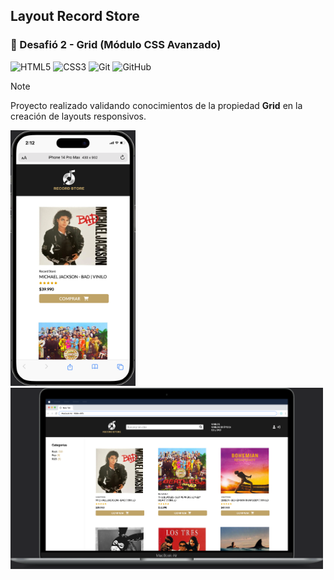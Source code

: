 ## Layout Record Store

### 🎯 Desafió 2 - Grid (Módulo CSS Avanzado) 

![HTML5](https://img.shields.io/badge/html5-%23E34F26.svg?style=for-the-badge&logo=html5&logoColor=white)
![CSS3](https://img.shields.io/badge/css3-%231572B6.svg?style=for-the-badge&logo=css3&logoColor=white)
![Git](https://img.shields.io/badge/git-%23F05033.svg?style=for-the-badge&logo=git&logoColor=white)
![GitHub](https://img.shields.io/badge/github-%23121011.svg?style=for-the-badge&logo=github&logoColor=white)

> [!NOTE]
> Proyecto realizado validando conocimientos de la propiedad **Grid** en la creación de layouts responsivos.

<!-- > [!TIP]
> Para visualizar el proyecto en tu navegador puedes utilizar el siguiente enlace: [Ver proyecto](https://isra-osvaldo.github.io/messaging-system/) -->

<p>
    <img src="/assets/img/iPhone-14-Pro-Max-473x968 2.png" alt="iPhone 14 Pro Max" width="200" height="409"/>
    <img src="/assets/img/Macbook-Air-2011x1165 3.png" alt="Macbook Air" width="500"/>
</p>
